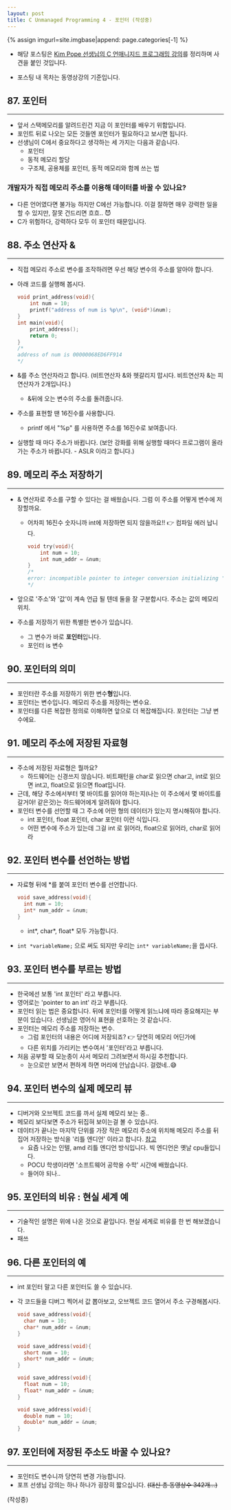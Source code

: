 ```yaml
---
layout: post
title: C Unmanaged Programming 4 - 포인터 (작성중)
---
```

{% assign imgurl=site.imgbase|append: page.categories[-1] %}



- 해당 포스팅은 [Kim Pope 선생님의 C 언매니지드 프로그래밍 강의](https://www.udemy.com/course/c-unmanaged-programming-by-pocu/)를 정리하며 사견을 붙인 것입니다.

- 포스팅 내 목차는 동영상강의 기준입니다.



## 87. 포인터

---

- 앞서 스택메모리를 알려드린건 지금 이 포인터를 배우기 위함입니다.
- 포인트 뒤로 나오는 모든 것들엔 포인터가 필요하다고 보시면 됩니다.
- 선생님이 C에서 중요하다고 생각하는 세 가지는 다음과 같습니다.
  - 포인터
  - 동적 메모리 할당
  - 구조체, 공용체를 포인터, 동적 메모리와 함께 쓰는 법

### 개발자가 직접 메모리 주소를 이용해 데이터를 바꿀 수 있나요?

- 다른 언어였다면 불가능 하지만 C에선 가능합니다. 이걸 잘하면 매우 강력한 일을 할 수 있지만, 잘못 건드리면 흐흐.. 😈
- C가 위험하다, 강력하다 모두 이 포인터 때문입니다.

## 88. 주소 연산자 \&

---

- 직접 메모리 주소로 변수를 조작하려면 우선 해당 변수의 주소를 알아야 합니다.

- 아래 코드를 실행해 봅시다.

  ```c
  void print_address(void){
      int num = 10;
      printf("address of num is %p\n", (void*)&num);
  }
  int main(void){
      print_address();
      return 0;
  }
  /*
  address of num is 00000068ED6FF914
  */
  ```

- \&를 주소 연산자라고 합니다. (비트연산자 \&와 헷갈리지 맙시다. 비트연산자 \&는 피연산자가 2개입니다.)

  - \&뒤에 오는 변수의 주소를 돌려줍니다.

- 주소를 표현할 땐 16진수를 사용합니다. 

  - printf 에서 "%p" 를 사용하면 주소를 16진수로 보여줍니다.

- 실행할 때 마다 주소가 바뀝니다. (보안 강화를 위해 실행할 때마다 프로그램이 올라가는 주소가 바뀝니다. - ASLR 이라고 합니다.)



## 89. 메모리 주소 저장하기

---

- \& 연산자로 주소를 구할 수 있다는 걸 배웠습니다. 그럼 이 주소를 어떻게 변수에 저장할까요.

  - 어차피 16진수 숫자니까 int에 저장하면 되지 않을까요!! 👉 컴파일 에러 납니다.

    ```c
    void try(void){
    	int num = 10;
    	int num_addr = &num;
    }
    /*
    error: incompatible pointer to integer conversion initializing 'int' with an expression of type 'int *'; remove &
    */
    ```

- 앞으로 '주소'와 '값'이 계속 언급 될 텐데 둘을 잘 구분합시다. 주소는 값의 메모리 위치.

- 주소를 저장하기 위한 특별한 변수가 있습니다.

  - 그 변수가 바로 **포인터**입니다.
  - 포인터 is 변수



## 90. 포인터의 의미

---

- 포인터란 주소를 저장하기 위한 변수**형**입니다.
- 포인터는 변수입니다. 메모리 주소를 저장하는 변수요.
- 포인터를 다른 복잡한 정의로 이해하면 앞으로 더 복잡해집니다. 포인터는 그냥 변수에요.



## 91. 메모리 주소에 저장된 자료형

---

- 주소에 저장된 자료형은 뭘까요?
  - 하드웨어는 신경쓰지 않습니다. 비트패턴을 char로 읽으면 char고, int로 읽으면 int고, float으로 읽으면 float입니다.
- 근데, 해당 주소에서부터 몇 바이트를 읽어야 하는지(나는 이 주소에서 몇 바이트를 갈거야! 같은것)는 하드웨어에게 알려줘야 합니다.
- 포인터 변수를 선언할 때 그 주소에 어떤 형의 데이터가 있는지 명시해줘야 합니다.
  - int 포인터, float 포인터, char 포인터 이런 식입니다.
  - 어떤 변수에 주소가 있는데 그걸 int 로 읽어라, float으로 읽어라, char로 읽어라



## 92. 포인터 변수를 선언하는 방법

---

- 자료형 뒤에 \*를 붙여 포인터 변수를 선언합니다.

  ```c
  void save_address(void){
  	int num = 10;
  	int* num_addr = &num;
  }
  ```

  - int\*, char\*, float\* 모두 가능합니다.

- `int *variableName;` 으로 써도 되지만 우리는 `int* variableName;`을 씁시다.



## 93. 포인터 변수를 부르는 방법

---

- 한국에선 보통 'int 포인터' 라고 부릅니다.
- 영어로는 'pointer to an int' 라고 부릅니다.
- 포인터 읽는 법은 중요합니다. 뒤에 포인터를 어떻게 읽느냐에 따라 중요해지는 부분이 있습니다. 선생님은 영어식 표현을 선호하는 것 같습니다.
- 포인터는 메모리 주소를 저장하는 변수.
  - 그럼 포인터의 내용은 어디에 저장되죠? 👉 당연히 메모리 어딘가에
  - 다른 위치를 가리키는 변수여서 '포인터'라고 부릅니다.
- 처음 공부할 때 모눈종이 사서 메모리 그려보면서 하시길 추천합니다.
  - 눈으로만 보면서 편하게 하면 머리에 안남습니다. 걸렸네..😅



## 94. 포인터 변수의 실제 메모리 뷰

---

- 디버거와 오브젝트 코드를 까서 실제 메모리 보는 중..
- 메모리 보다보면 주소가 뒤집혀 보이는걸 볼 수 있습니다.
- 데이터가 끝나는 마지막 단위를 가장 작은 메모리 주소에 위치해 메모리 주소를 뒤집어 저장하는 방식을 '리틀 엔디언' 이라고 합니다. [참고](https://ko.wikipedia.org/wiki/엔디언)
  - 요즘 나오는 인텔, amd 리틀 엔디언 방식입니다.  빅 엔디언은 옛날 cpu들입니다.
  - POCU 학생이라면 '소프트웨어 공학용 수학' 시간에 배웠습니다.
  - 들어야 되나.. 



## 95. 포인터의 비유 : 현실 세계 예

---

- 기술적인 설명은 위에 나온 것으로 끝입니다. 현실 세계로 비유를 한 번 해보겠습니다.
- 패쓰



## 96. 다른 포인터의 예

---

- int 포인터 말고 다른 포인터도 쓸 수 있습니다.

- 각 코드들을 디버그 찍어서 값 뽑아보고, 오브젝트 코드 열어서 주소 구경해봅시다.

  ```c
  void save_address(void){
  	char num = 10;
  	char* num_addr = &num;
  }
  ```

  ```c
  void save_address(void){
  	short num = 10;
  	short* num_addr = &num;
  }
  ```

  ```c
  void save_address(void){
  	float num = 10;
  	float* num_addr = &num;
  }
  ```

  ```c
  void save_address(void){
  	double num = 10;
  	double* num_addr = &num;
  }
  ```

  

## 97. 포인터에 저장된 주소도 바꿀 수 있나요?

---

- 포인터도 변수니까 당연히 변경 가능합니다.
- 포프 선생님 강의는 하나 하나가 굉장히 짧으십니다. ~~(대신 총 동영상수 342개...)~~



(작성중)